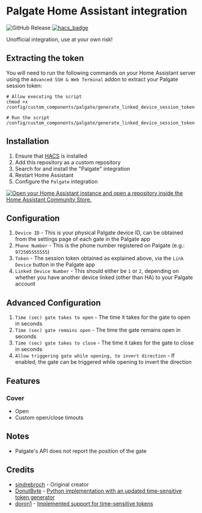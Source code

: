 # Palgate Home Assistant integration

![GitHub Release](https://img.shields.io/github/v/release/ShonP40/ha-palgate?style=flat-square)
[![hacs_badge](https://img.shields.io/badge/HACS-Custom-41BDF5.svg)](https://github.com/hacs/integration)

Unofficial integration, use at your own risk!

## Extracting the token
You will need to run the following commands on your Home Assistant server using the `Advanced SSH & Web Terminal` addon to extract your Palgate session token:

```shell
# Allow executing the script
chmod +x /config/custom_components/palgate/generate_linked_device_session_token.sh

# Run the script
/config/custom_components/palgate/generate_linked_device_session_token.sh
```

## Installation

1. Ensure that [HACS](https://hacs.xyz/) is installed
2. Add this repository as a custom repository
3. Search for and install the "Palgate" integration
4. Restart Home Assistant
5. Configure the `Palgate` integration

[![Open your Home Assistant instance and open a repository inside the Home Assistant Community Store.](https://my.home-assistant.io/badges/hacs_repository.svg)](https://my.home-assistant.io/redirect/hacs_repository/?owner=ShonP40&repository=ha-palgate&category=Integration)

## Configuration

1. `Device ID` - This is your physical Palgate device ID, can be obtained from the settings page of each gate in the Palgate app
2. `Phone Number` - This is the phone number registered on Palgate (e.g.: `972505555555`)
3. `Token` - The session token obtained as explained above, via the `Link Device` button in the Palgate app
4. `Linked Device Number` - This should either be `1` or `2`, depending on whether you have another device linked (other than HA) to your Palgate account

## Advanced Configuration
1. `Time (sec) gate takes to open` - The time it takes for the gate to open in seconds
2. `Time (sec) gate remains open` - The time the gate remains open in seconds
3. `Time (sec) gate takes to close` - The time it takes for the gate to close in seconds
4. `Allow triggering gate while opening, to invert direction` - If enabled, the gate can be triggered while opening to invert the direction

## Features
### Cover
- Open
- Custom open/close timouts

## Notes
- Palgate's API does not report the position of the gate

## Credits
- [sindrebroch](https://github.com/sindrebroch) - Original creator
- [DonutByte](https://github.com/DonutByte) - [Python implementation with an updated time-sensitive token generator](https://github.com/DonutByte/pylgate)
- [doron1](https://github.com/doron1) - [Implemented support for time-sensitive tokens](https://github.com/ShonP40/ha-palgate/pull/4)
